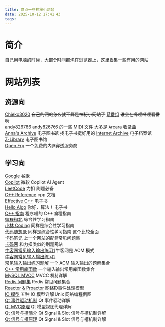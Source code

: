 ```yaml
---
title: 盘点一些神秘小网站
date: 2025-10-12 17:41:43
tags:
---
```

# 简介

自己用电脑的时候，大部分时间都泡在浏览器上，这里收集一些有用的网站

# 网站列表  

## 资源向  

[Chieko3020](https://chieko3020.xyz/)  ~~自己的网站怎么就不算是神秘小网站了~~
[萌番组](https://bangumi.moe/)  ~~谁会在哔哩哔哩看番啊~~    
[andy826766](https://drive.google.com/drive/folders/1IbM67amQHYXjATVSi2LjBKkiIYK_Ac-O)  andy826766 的一些 MIDI 文件 大多是 Arcara 收录曲    
[Anna's Archive](https://annas-archive.org/)  电子图书馆  找电子书挺好用的
[Internet Archive](https://archive.org/)  电子档案馆  
[Z-Library](https://z-lib.is/)  电子图书馆  
[Open Frp](https://console.openfrp.net)  一个免费的内网穿透服务商  

## 学习向  

[Google](https://www.google.com/?gws_rd=ssl)  谷歌  
[Copilot](https://copilot.microsoft.com/)  微软 Copilot AI Agent  
[LeetCode](https://leetcode.cn/) 力扣 刷题必备  
[C++ Reference](https://en.cppreference.com/)  cpp 文档  
[Effective C++](https://wizardforcel.gitbooks.io/effective-cpp/content/1.html)  电子书  
[Hello Algo](https://github.com/krahets/hello-algo)  你好，算法！ 电子书   
[C++ 指南](https://chengxumiaodaren.com/)  程序喵的 C++ 编程指南  
[编程指北](https://csguide.cn/)  综合性学习指南  
[小林 Coding](https://xiaolincoding.com/) 同样是综合性学习指南  
[代码随想录](https://programmercarl.com/) 同样是综合性学习指南 这个比较全面  
[卡码笔记](https://notes.kamacoder.com/bagu) 上一个网站的配套常见问题集  
[卡码网](https://kamacoder.com/) 和力扣类似的刷题网站  
[牛客网常见输入输出练习1](https://ac.nowcoder.com/acm/contest/5652) 牛客网是 ACM 模式  
[牛客网常见输入输出练习2](https://www.nowcoder.com/exam/test/87469052/detail?pid=27976983#question)  
[常见输入输出练习题解](https://www.cnblogs.com/mengn/p/16036253.html)  一个 ACM 输入输出的题解集合  
[C++ 常用库函数](https://www.oryoy.com/news/jie-suo-c-bian-cheng-bi-zhi-de-50-ge-shi-yong-ku-han-shu-quan-jie-xi.html)  一个输入输出常用库函数集合  
[MySQL MVCC](https://zhuanlan.zhihu.com/p/676793594)  MVCC 机制详解   
[Redis 问题集](https://zhuanlan.zhihu.com/p/466726583)  Redis 常见问题集合  
[Reactor & Proactor](https://blog.csdn.net/ZYZMZM_/article/details/98049471)  网络IO事件处理模型    
[IO 模型](https://cloud.tencent.com/developer/article/1684951) 五种 IO 模型详解 Unix 网络编程例图    
[Qt 事件驱动机制](https://zhuanlan.zhihu.com/p/678444463)  Qt 事件驱动详解  
[Qt MVC原理](https://juejin.cn/post/6980525931387420709#211_QStandardItemModel_39) Qt 模型视图代理详解  
[Qt 信号与槽简介](https://blog.csdn.net/martian665/article/details/142181817) Qt Signal & Slot 信号与槽机制详解  
[Qt 信号与槽原理](https://zhuanlan.zhihu.com/p/678443355) Qt Signal & Slot 信号与槽机制详解  

